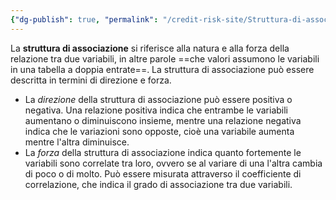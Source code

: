 ```yaml
---
{"dg-publish": true, "permalink": "/credit-risk-site/Struttura-di-associazione/"}
---
```






La **struttura di associazione** si riferisce alla natura e alla forza della relazione tra due variabili, in altre parole ==che valori assumono le variabili in una tabella a doppia entrate==. 
La struttura di associazione può essere descritta in termini di direzione e forza.

- La *direzione* della struttura di associazione può essere positiva o negativa. 
Una relazione positiva indica che entrambe le variabili aumentano o diminuiscono insieme, mentre una relazione negativa indica che le variazioni sono opposte, cioè una variabile aumenta mentre l'altra diminuisce.
- La *forza* della struttura di associazione indica quanto fortemente le variabili sono correlate tra loro, ovvero se al variare di una l'altra cambia di poco o di molto. 
Può essere misurata attraverso il coefficiente di correlazione, che indica il grado di associazione tra due variabili.

